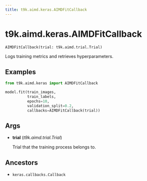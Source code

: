 ```yaml
---
title: t9k.aimd.keras.AIMDFitCallback
---
```


# t9k.aimd.keras.AIMDFitCallback

```python
AIMDFitCallback(trial: t9k.aimd.trial.Trial)
```

Logs training metrics and retrieves hyperparameters.

## Examples

```python
from t9k.aimd.keras import AIMDFitCallback

model.fit(train_images,
          train_labels,
          epochs=10,
          validation_split=0.2,
          callbacks=AIMDFitCallback(trial))
```

## Args

* **trial** (*t9k.aimd.trial.Trial*)

    Trial that the training process belongs to.

## Ancestors

* `keras.callbacks.Callback`
